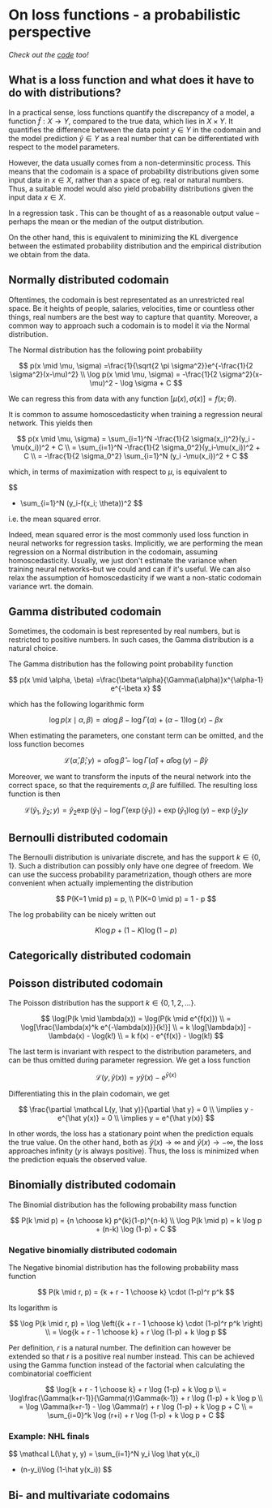 # On loss functions - a probabilistic perspective

_Check out the [code](losses_keras.py) too!_

## What is a loss function and what does it have to do with distributions?

In a practical sense, loss functions quantify the discrepancy of a model, a function $\hat f : X \to Y$, compared to the true data, which lies in $X \times Y$. It quantifies the difference between the data point $y \in Y$ in the codomain and the model prediction $\hat y \in Y$ as a real number that can be differentiated with respect to the model parameters.

However, the data usually comes from a non-determinsitic process. This means that the codomain is a space of probability distributions given some input data in $x \in X$, rather than a space of eg. real or natural numbers. Thus, a suitable model would also yield probability distributions given the input data $x \in X$.

In a regression task . This can be thought of as a reasonable output value – perhaps the mean or the median of the output distribution.

On the other hand, this is equivalent to minimizing the KL divergence between the estimated probability distribution and the empirical distribution we obtain from the data.

## Normally distributed codomain

Oftentimes, the codomain is best representated as an unrestricted real space. Be it heights of people, salaries, velocities, time or countless other things, real numbers are the best way to capture that quantity. Moreover, a common way to approach such a codomain is to model it via the Normal distribution.

The Normal distribution has the following point probability

$$
p(x \mid \mu, \sigma) =\frac{1}{\sqrt{2 \pi \sigma^2}}e^{-\frac{1}{2 \sigma^2}(x-\mu)^2}
\\
\log p(x \mid \mu, \sigma) = -\frac{1}{2 \sigma^2}(x-\mu)^2 - \log \sigma + C
$$

We can regress this from data with any function $[\mu(x), \sigma(x)] = f(x; \theta)$.

It is common to assume homoscedasticity when training a regression neural network. This yields then 

$$
p(x \mid \mu, \sigma) = \sum_{i=1}^N -\frac{1}{2 \sigma(x_i)^2}(y_i -\mu(x_i))^2 + C
\\ = \sum_{i=1}^N -\frac{1}{2 \sigma_0^2}(y_i-\mu(x_i))^2 + C
\\ = -\frac{1}{2 \sigma_0^2} \sum_{i=1}^N (y_i -\mu(x_i))^2 + C
$$

which, in terms of maximization with respect to $\mu$, is equivalent to

$$
- \sum_{i=1}^N (y_i-f(x_i; \theta))^2
$$

i.e. the mean squared error.

Indeed, mean squared error is the most commonly used loss function in neural networks for regression tasks. Implicitly, we are performing the mean regression on a Normal distribution in the codomain, assuming homoscedasticity. Usually, we just don't estimate the variance when training neural networks–but we could and can if it's useful. We can also relax the assumption of homoscedasticity if we want a non-static codomain variance wrt. the domain.

## Gamma distributed codomain

Sometimes, the codomain is best represented by real numbers, but is restricted to positive numbers. In such cases, the Gamma distribution is a natural choice.

The Gamma distribution has the following point probability function

$$
p(x \mid \alpha, \beta) =\frac{\beta^\alpha}{\Gamma(\alpha)}x^{\alpha-1} e^{-\beta x}
$$

which has the following logarithmic form

$$
\log p(x \mid \alpha, \beta) = \alpha \log\beta - \log{\Gamma(\alpha)}+ (\alpha-1)\log(x)- \beta x
$$

When estimating the parameters, one constant term can be omitted, and the loss function becomes

$$
\mathcal L(\hat \alpha, \hat \beta; y) =  \hat \alpha \log \hat \beta - \log{\Gamma(\hat \alpha)}+ \hat \alpha\log(y)- \hat \beta y
$$

Moreover, we want to transform the inputs of the neural network into the correct space, so that the requirements $\alpha, \beta$ are fulfilled. The resulting loss function is then

$$
\mathcal L(\hat y_1, \hat y_2; y) = \hat y_2 \exp (\hat y_1) - \log{\Gamma(\exp( \hat y_1))}+ \exp( \hat y_1)\log(y)- \exp( \hat y_2) y
$$

## Bernoulli distributed codomain

The Bernoulli distribution is univariate discrete, and has the support $k \in \{0, 1\}.$ Such a distribution can possibly only have one degree of freedom. We can use the success probability parametrization, though others are more convenient when actually implementing the distribution

$$
P(K=1 \mid p) = p, \\ P(K=0 \mid p) = 1 - p
$$

The log probability can be nicely written out

$$
K \log p + (1-K) \log (1-p)
$$

## Categorically distributed codomain

## Poisson distributed codomain

The Poisson distribution has the support $k \in \{0, 1, 2, \dots\}$. 

$$
\log(P(k \mid \lambda(x)) = \log(P(k \mid e^{f(x)}) \\
= \log[\frac{\lambda(x)^k e^{-\lambda(x)}}{k!}] \\
= k \log[\lambda(x)] - \lambda(x) - \log(k!) \\
= k f(x) - e^{f(x)} - \log(k!)
$$

The last term is invariant with respect to the distribution parameters, and can be thus omitted during parameter regression. We get a loss function

$$
\mathcal L(y, \hat y(x)) = y \hat y(x) - e^{\hat y(x)}
$$

Differentiating this in the plain codomain, we get

$$
\frac{\partial \mathcal L(y, \hat y)}{\partial \hat y} = 0
\\
\implies y -  e^{\hat y(x)} = 0 \\
\implies y = e^{\hat y(x)}
$$

In other words, the loss has a stationary point when the prediction equals the true value. On the other hand, both as $\hat y (x) \to \infty$ and $\hat y (x) \to -\infty$, the loss approaches infinity ($y$ is always positive). Thus, the loss is minimized when the prediction equals the observed value.

## Binomially distributed codomain

The Binomial distribution has the following probability mass function

$$
P(k \mid p) = {n \choose k} p^{k}(1-p)^{n-k}
\\
\log P(k \mid p) = k \log p + (n-k) \log (1-p) + C
$$

### Negative binomially distributed codomain

The Negative binomial distribution has the following probability mass function

$$
P(k \mid r, p) = {k + r - 1 \choose k} \cdot (1-p)^r p^k
$$

Its logarithm is

$$
\log P(k \mid r, p) = \log \left({k + r - 1 \choose k} \cdot (1-p)^r p^k \right)
\\
= \log{k + r - 1 \choose k} + r \log (1-p) + k \log p
$$

Per definition, $r$ is a natural number. The definition can however be extended so that $r$ is a positive real number instead. This can be achieved using the Gamma function instead of the factorial when calculating the combinatorial coefficient

$$
\log{k + r - 1 \choose k} + r \log (1-p) + k \log p
\\
= \log\frac{\Gamma(k+r-1)}{\Gamma(r)\Gamma(k-1)} + r \log (1-p) + k \log p
\\
= \log \Gamma(k+r-1) - \log \Gamma(r) + r \log (1-p) + k \log p + C
\\
= \sum_{i=0}^k \log (r+i) + r \log (1-p) + k \log p + C
$$

### Example: NHL finals

$$
\mathcal L(\hat y, y) = \sum_{i=1}^N y_i \log \hat y(x_i)
+ (n-y_i)\log (1-\hat y(x_i))
$$

## Bi- and multivariate codomains
